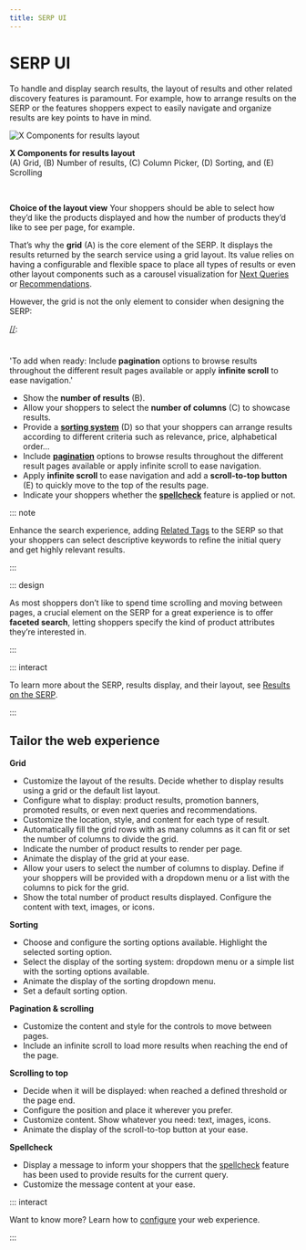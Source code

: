 ```yaml
---
title: SERP UI
---
```


# SERP UI

To handle and display search results, the layout of results and other related discovery features is
paramount. For example, how to arrange results on the SERP or the features shoppers expect to easily
navigate and organize results are key points to have in mind. <br/>

![X Components for results layout](/assets/media/xcomponents_func_results_layout.svg)

<FootNote>

**X&nbsp;Components for results layout** <br/> (A) Grid, (B) Number of results, (C) Column Picker,
(D) Sorting, and (E) Scrolling

</FootNote>
<br/>

**Choice of the layout view** Your shoppers should be able to select how they’d like the products
displayed and how the number of products they’d like to see per page, for example.

That’s why the **grid** (A) is the core element of the SERP. It displays the results returned by the
search service using a grid layout. Its value relies on having a configurable and flexible space to
place all types of results or even other layout components such as a carousel visualization for
[Next Queries](next-queries.md) or [Recommendations](recommendations.md).

However, the grid is not the only element to consider when designing the SERP:

[//]:
  #
  'To add when ready: Include **pagination** options to browse results throughout the different result pages available or apply **infinite scroll** to ease navigation.'

- Show the **number of results** (B).
- Allow your shoppers to select the **number of columns** (C) to showcase results.
- Provide a **[sorting system](/explore-empathy-platform/overview/sorting-overview.md)** (D) so that
  your shoppers can arrange results according to different criteria such as relevance, price,
  alphabetical order…
- Include **[pagination](/explore-empathy-platform/overview/pagination-overview.md)** options to
  browse results throughout the different result pages available or apply infinite scroll to ease
  navigation.
- Apply **infinite scroll** to ease navigation and add a **scroll-to-top button** (E) to quickly
  move to the top of the results page.
- Indicate your shoppers whether the
  **[spellcheck](/explore-empathy-platform/features/spellcheck-overview.md)** feature is applied or
  not.

::: note

Enhance the search experience, adding [Related Tags](related-tags.md) to the SERP so that your
shoppers can select descriptive keywords to refine the initial query and get highly relevant
results.

:::

::: design

As most shoppers don’t like to spend time scrolling and moving between pages, a crucial element on
the SERP for a great experience is to offer **faceted search**, letting shoppers specify the kind of
product attributes they’re interested in.

:::

::: interact

To learn more about the SERP, results display, and their layout, see
[Results on the SERP](../overview/results-overview.md).

:::

## Tailor the web experience

**Grid**

- Customize the layout of the results. Decide whether to display results using a grid or the default
  list layout.
- Configure what to display: product results, promotion banners, promoted results, or even next
  queries and recommendations.
- Customize the location, style, and content for each type of result.
- Automatically fill the grid rows with as many columns as it can fit or set the number of columns
  to divide the grid.
- Indicate the number of product results to render per page.
- Animate the display of the grid at your ease.
- Allow your users to select the number of columns to display. Define if your shoppers will be
  provided with a dropdown menu or a list with the columns to pick for the grid.
- Show the total number of product results displayed. Configure the content with text, images, or
  icons.

**Sorting**

- Choose and configure the sorting options available. Highlight the selected sorting option.
- Select the display of the sorting system: dropdown menu or a simple list with the sorting options
  available.
- Animate the display of the sorting dropdown menu.
- Set a default sorting option.
  <!-- TBC: Decide which sorting option to display based on product category. -->

**Pagination & scrolling**

- Customize the content and style for the controls to move between pages.
- Include an infinite scroll to load more results when reaching the end of the page.

**Scrolling to top**

- Decide when it will be displayed: when reached a defined threshold or the page end.
- Configure the position and place it wherever you prefer.
- Customize content. Show whatever you need: text, images, icons.
- Animate the display of the scroll-to-top button at your ease.

**Spellcheck**

- Display a message to inform your shoppers that the
  [spellcheck](../features/spellcheck-overview.md) feature has been used to provide results for the
  current query.
- Customize the message content at your ease.

::: interact

Want to know more? Learn how to [configure](/develop-empathy-platform/ui-reference/) your web
experience.

:::

[//]: # 'TIP: To see the SERP-related components in action, play with our showcase.'
